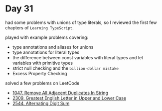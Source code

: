 # Day 31

had some problems with unions of type literals, so I reviewed the first few chapters of `Learning TypeScript`.

played with example problems covering:

- type annotations and aliases for unions
- type annotations for literal types
- the difference between const variables with literal types and let variables with primitive types
- strict null checking and the `billion-dollar mistake`
- Excess Property Checking

solved a few problems on LeetCode

- [1047. Remove All Adjacent Duplicates In String](https://leetcode.com/problems/remove-all-adjacent-duplicates-in-string/description/)
- [2309. Greatest English Letter in Upper and Lower Case](https://leetcode.com/problems/greatest-english-letter-in-upper-and-lower-case/description/)
- [2544. Alternating Digit Sum](https://leetcode.com/problems/alternating-digit-sum/description/)
